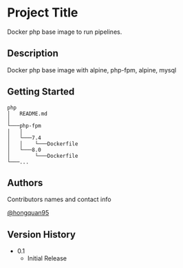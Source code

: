 # Project Title

Docker php base image to run pipelines.

## Description

Docker php base image with alpine, php-fpm, alpine, mysql

## Getting Started
```
php
│   README.md
│
└───php-fpm
│   │
│   └───7.4
│   │    └───Dockerfile
│   └───8.0  
│        └───Dockerfile   
└───...
```

## Authors

Contributors names and contact info

[@hongquan95](https://hq.taroapp.net/)

## Version History

* 0.1
    * Initial Release
